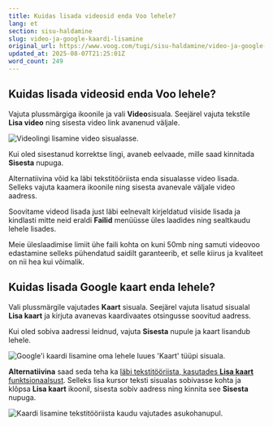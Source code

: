 ```yaml
---
title: Kuidas lisada videosid enda Voo lehele?
lang: et
section: sisu-haldamine
slug: video-ja-google-kaardi-lisamine
original_url: https://www.voog.com/tugi/sisu-haldamine/video-ja-google-kaardi-lisamine
updated_at: 2025-08-07T21:25:01Z
word_count: 249
---
```

## Kuidas lisada videosid enda Voo lehele?

Vajuta plussmärgiga ikoonile ja vali **Video**sisuala. Seejärel vajuta tekstile **Lisa video** ning sisesta video link avanenud väljale.

![Videolingi lisamine video sisualasse.](https://media.voog.com/0000/0036/2183/photos/Sisu_haldamine4-1_block.png "Videolingi lisamine video sisualasse.")

Kui oled sisestanud korrektse lingi, avaneb eelvaade, mille saad kinnitada **Sisesta** nupuga.

Alternatiivina võid ka läbi tekstitööriista enda sisualasse video lisada. Selleks vajuta kaamera ikoonile ning sisesta avanevale väljale video aadress.

Soovitame videod lisada just läbi eelnevalt kirjeldatud viiside lisada ja kindlasti mitte neid eraldi **Failid** menüüsse üles laadides ning sealtkaudu lehele lisades.

Meie üleslaadimise limiit ühe faili kohta on kuni 50mb ning samuti videovoo edastamine selleks pühendatud saidilt garanteerib, et selle kiirus ja kvaliteet on nii hea kui võimalik.

## Kuidas lisada Google kaart enda lehele?

Vali plussmärgile vajutades **Kaart** sisuala. Seejärel vajuta lisatud sisualal **Lisa kaart** ja kirjuta avanevas kaardivaates otsingusse soovitud aadress.

Kui oled sobiva aadressi leidnud, vajuta **Sisesta** nupule ja kaart lisandub lehele.

![Google'i kaardi lisamine oma lehele luues 'Kaart' tüüpi sisuala.](https://media.voog.com/0000/0036/2183/photos/lisa_kaart_block.webp "Google'i kaardi lisamine oma lehele luues 'Kaart' tüüpi sisuala.")

**Alternatiivina** saad seda teha ka [läbi tekstitööriista, kasutades **Lisa kaart** funktsionaalsust](/tugi/sisu-haldamine/teksti-haldamine#kaardi-lisamine). Selleks lisa kursor teksti sisualas sobivasse kohta ja klõpsa **Lisa kaart** ikoonil, sisesta sobiv aadress ning kinnita see **Sisesta** nupuga.   

![Kaardi lisamine tekstitööriista kaudu vajutades asukohanupul.](https://media.voog.com/0000/0036/2183/photos/lisa_kaart_tekstitooriist_block.webp "Kaardi lisamine tekstitööriista kaudu vajutades asukohanupul.")
